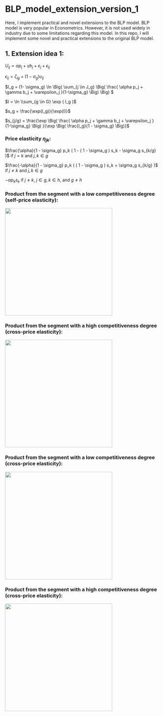 # BLP_model_extension_version_1
Here, I implement practical and novel extensions to the BLP model. BLP model is very popular in Econometrics. However, it is not used widely in industry due to some limitations regarding this model. In this repo, I will implement some novel and practical extensions to the original BLP model. 

## 1. Extension idea 1: 

$U_{ij} = \alpha p_j + \gamma b_j + \varepsilon_j + \epsilon_{ij}$

$\epsilon_{ij}=\zeta_{ig} + (1 - \sigma_g) \upsilon_{ij}$

$I_g = (1- \sigma_g) \ln \Big( \sum_{j \in J_g} \Big( \frac{ \alpha p_j + \gamma b_j + \varepsilon_j }{1-\sigma_g} \Big) \Big) $

$I = \ln \\sum_{g \in G} \exp ( I_g )$

$s_g = \frac{\exp(I_g)}{\exp(I)}$

$s_{j/g} = \frac{\exp \Big( \frac{ \alpha p_j + \gamma b_j + \varepsilon_j }{1-\sigma_g} \Big) }{\exp \Big( \frac{I_g}{1 - \sigma_g} \Big)}$


### Price elasticity $\eta_{jk}$:

$\frac{\alpha}{1 - \sigma_g} p_k ( 1 - ( 1 - \sigma_g ) s_k - \sigma_g s_{k/g} )$ if $j = k$ and $j, k \in g$

$\frac{-\alpha}{1 - \sigma_g} p_k ( ( 1 - \sigma_g ) s_k + \sigma_g s_{k/g} )$ if $j \neq k$ and $j, k \in g$

$-\alpha p_k s_k$ if $j \neq k$, $j \in g, k \in h$, and $g \neq h$




### Product from the segment with a low competitiveness degree (self-price elasticity): 

<img src="https://github.com/tsenguun0106/BLP_model_extension_version_1/assets/60633314/f1834e0c-126c-4426-8a85-de53cb16549d" width="350px">

### Product from the segment with a high competitiveness degree (cross-price elasticity): 

<img src="https://github.com/tsenguun0106/BLP_model_extension_version_1/assets/60633314/5cfe956b-1653-444e-b434-babf9d5d1916" width="350px">

### Product from the segment with a low competitiveness degree (cross-price elasticity): 

<img src="https://github.com/tsenguun0106/BLP_model_extension_version_1/assets/60633314/36b1934d-4c2d-4021-bad5-98fd341218dc" width="350px">

### Product from the segment with a high competitiveness degree (cross-price elasticity): 

<img src="https://github.com/tsenguun0106/BLP_model_extension_version_1/assets/60633314/0b416d29-0640-4556-be59-d617ef743e3a" width="350px">


